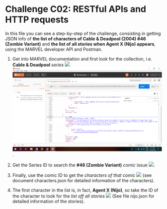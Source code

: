 # Challenge C02: RESTful APIs and HTTP requests

In this file you can see a step-by-step of the challenge, consisting in getting JSON info of **the list of characters of Cable & Deadpool (2004) #46 (Zombie Variant)** and **the list of all stories when Agent X (Nijo) appears**, using the MARVEL developer API and Postman.

1. Get into MARVEL documentation and first look for the collection, i.e. **Cable & Deadpool** *series* ![](img/"scr1.png") ![](img/scr2.png).

2. Get the Series ID to search the **#46 (Zombie Variant)** *comic* issue ![](img/"scr3.png").

3. Finally, use the comic ID to get the *characters of that comic* ![](img/"scr4.png") (see document characters.json for detailed information of the characters).

4. The first character in the list is, in fact, **Agent X (Nijo)**, so take the ID of the character to look for  the *list off all stories* ![](img/"scr5.png") (See file nijo.json for detailed information of the stories).


